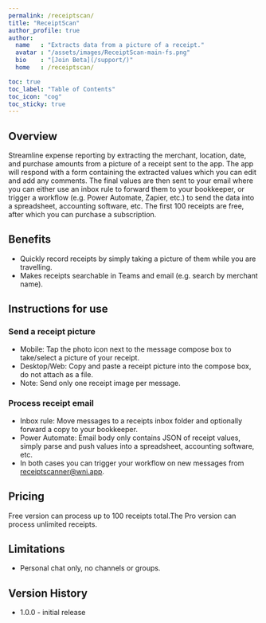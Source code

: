 ```yaml
---
permalink: /receiptscan/
title: "ReceiptScan"
author_profile: true
author:
  name   : "Extracts data from a picture of a receipt."
  avatar : "/assets/images/ReceiptScan-main-fs.png"
  bio    : "[Join Beta](/support/)"
  home   : /receiptscan/

toc: true
toc_label: "Table of Contents"
toc_icon: "cog"
toc_sticky: true
---
```

## Overview
Streamline expense reporting by extracting the merchant, location, date, and purchase amounts from a picture of a receipt sent to the app.  The app will respond with a form containing the extracted values which you can edit and add any comments.  The final values are then sent to your email where you can either use an inbox rule to forward them to your bookkeeper, or trigger a workflow (e.g. Power Automate, Zapier, etc.) to send the data into a spreadsheet, accounting software, etc.  The first 100 receipts are free, after which you can purchase a subscription.

## Benefits

* Quickly record receipts by simply taking a picture of them while you are travelling.
* Makes receipts searchable in Teams and email (e.g. search by merchant name).  

## Instructions for use

### Send a receipt picture

* Mobile: Tap the photo icon next to the message compose box to take/select a picture of your receipt.
* Desktop/Web:  Copy and paste a receipt picture into the compose box, do not attach as a file.
* Note: Send only one receipt image per message.

### Process receipt email
* Inbox rule: Move messages to a receipts inbox folder and optionally forward a copy to your bookkeeper.
* Power Automate: Email body only contains JSON of receipt values, simply parse and push values into a spreadsheet, accounting software, etc.
* In both cases you can trigger your workflow on new messages from receiptscanner@wni.app.

## Pricing

Free version can process up to 100 receipts total.The Pro version can process unlimited receipts.


## Limitations

* Personal chat only, no channels or groups.

## Version History

* 1.0.0 - initial release
